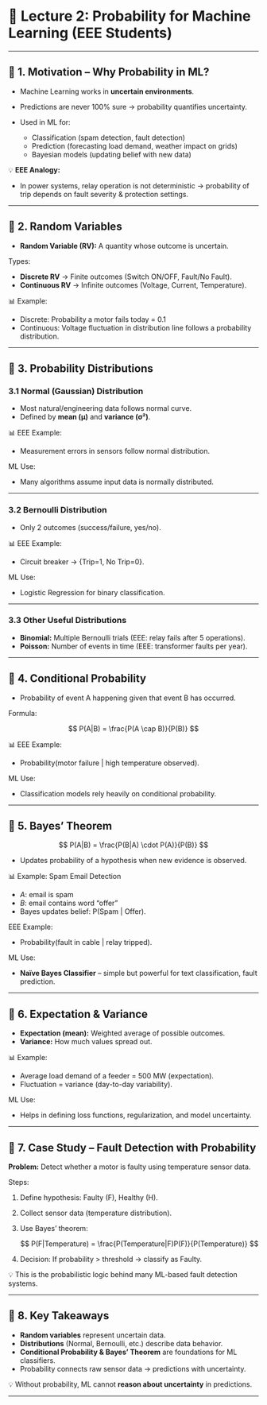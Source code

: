 # 📘 Lecture 2: Probability for Machine Learning (EEE Students)

---

## 🔹 1. Motivation – Why Probability in ML?

* Machine Learning works in **uncertain environments**.
* Predictions are never 100% sure → probability quantifies uncertainty.
* Used in ML for:

  * Classification (spam detection, fault detection)
  * Prediction (forecasting load demand, weather impact on grids)
  * Bayesian models (updating belief with new data)

💡 **EEE Analogy:**

* In power systems, relay operation is not deterministic → probability of trip depends on fault severity & protection settings.

---

## 🔹 2. Random Variables

* **Random Variable (RV):** A quantity whose outcome is uncertain.

Types:

* **Discrete RV** → Finite outcomes (Switch ON/OFF, Fault/No Fault).
* **Continuous RV** → Infinite outcomes (Voltage, Current, Temperature).

📊 Example:

* Discrete: Probability a motor fails today = 0.1
* Continuous: Voltage fluctuation in distribution line follows a probability distribution.

---

## 🔹 3. Probability Distributions

### 3.1 Normal (Gaussian) Distribution

* Most natural/engineering data follows normal curve.
* Defined by **mean (μ)** and **variance (σ²)**.

📊 EEE Example:

* Measurement errors in sensors follow normal distribution.

ML Use:

* Many algorithms assume input data is normally distributed.

---

### 3.2 Bernoulli Distribution

* Only 2 outcomes (success/failure, yes/no).

📊 EEE Example:

* Circuit breaker → {Trip=1, No Trip=0}.

ML Use:

* Logistic Regression for binary classification.

---

### 3.3 Other Useful Distributions

* **Binomial:** Multiple Bernoulli trials (EEE: relay fails after 5 operations).
* **Poisson:** Number of events in time (EEE: transformer faults per year).

---

## 🔹 4. Conditional Probability

* Probability of event A happening given that event B has occurred.

Formula:

$$
P(A|B) = \frac{P(A \cap B)}{P(B)}
$$

📊 EEE Example:

* Probability(motor failure | high temperature observed).

ML Use:

* Classification models rely heavily on conditional probability.

---

## 🔹 5. Bayes’ Theorem

$$
P(A|B) = \frac{P(B|A) \cdot P(A)}{P(B)}
$$

* Updates probability of a hypothesis when new evidence is observed.

📊 Example: Spam Email Detection

* $A$: email is spam
* $B$: email contains word “offer”
* Bayes updates belief: P(Spam | Offer).

EEE Example:

* Probability(fault in cable | relay tripped).

ML Use:

* **Naïve Bayes Classifier** – simple but powerful for text classification, fault prediction.

---

## 🔹 6. Expectation & Variance

* **Expectation (mean):** Weighted average of possible outcomes.
* **Variance:** How much values spread out.

📊 Example:

* Average load demand of a feeder = 500 MW (expectation).
* Fluctuation = variance (day-to-day variability).

ML Use:

* Helps in defining loss functions, regularization, and model uncertainty.

---

## 🔹 7. Case Study – Fault Detection with Probability

**Problem:** Detect whether a motor is faulty using temperature sensor data.

Steps:

1. Define hypothesis: Faulty (F), Healthy (H).
2. Collect sensor data (temperature distribution).
3. Use Bayes’ theorem:

   $$
   P(F|Temperature) = \frac{P(Temperature|F)P(F)}{P(Temperature)}
   $$
4. Decision: If probability > threshold → classify as Faulty.

💡 This is the probabilistic logic behind many ML-based fault detection systems.

---

## 🔹 8. Key Takeaways

* **Random variables** represent uncertain data.
* **Distributions** (Normal, Bernoulli, etc.) describe data behavior.
* **Conditional Probability & Bayes’ Theorem** are foundations for ML classifiers.
* Probability connects raw sensor data → predictions with uncertainty.

💡 Without probability, ML cannot **reason about uncertainty** in predictions.

---
